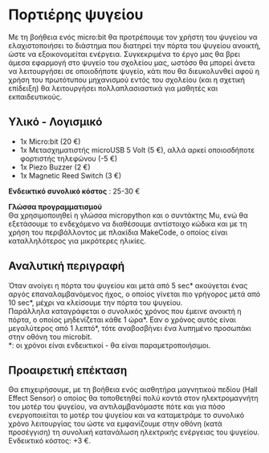 # Πορτιέρης ψυγείου
Με τη βοήθεια ενός micro:bit θα προτρέπουμε τον χρήστη του ψυγείου να ελαχιστοποιήσει το διάστημα που διατηρεί την πόρτα του ψυγείου ανοικτή, ώστε να εξοικονομείται ενέργεια. Συγκεκριμένα το έργο μας θα βρει άμεσα εφαρμογή στο ψυγείο του σχολείου μας, ωστόσο θα μπορεί άνετα να λειτουργήσει σε οποιοδήποτε ψυγείο, κάτι που θα διευκολυνθεί αφού η χρήση του πρωτότυπου μηχανισμού εντός του σχολείου (και η σχετική επίδειξη) θα λειτουργήσει πολλαπλασιαστικά για μαθητές και εκπαιδευτικούς.

## Υλικό - Λογισμικό
- 1x Micro:bit (20 €)
- 1x Μετασχηματιστής microUSB 5 Volt (5 €), αλλά αρκεί οποιοσδήποτε φορτιστής τηλεφώνου (-5 €)
- 1x Piezo Buzzer (2 €)
- 1x Magnetic Reed Switch (3 €)

**Ενδεικτικό συνολικό κόστος** : 25-30 €

**Γλώσσα προγραμματισμού**<br />
Θα χρησιμοποιηθεί η γλώσσα micropython και ο συντάκτης Mu, ενώ θα εξετάσουμε το ενδεχόμενο να διαθέσουμε αντίστοιχο κώδικα και με τη χρήση του περιβάλλοντος με πλακίδια MakeCode, ο οποίος είναι καταλληλότερος για μικρότερες ηλικίες. 

## Αναλυτική περιγραφή
Όταν ανοίγει η πόρτα του ψυγείου και μετά από 5 sec* ακούγεται ένας αργός επαναλαμβανόμενος ήχος, ο οποίος γίνεται πιο γρήγορος μετά από 10 sec*, μέχρι να κλείσουμε την πόρτα του ψυγείου.<br />
Παράλληλα καταγράφεται ο συνολικός χρόνος που έμεινε ανοικτή η πόρτα, ο οποίος μηδενίζεται κάθε 1 ώρα*. Εαν ο χρόνος αυτός είναι μεγαλύτερος από 1 λεπτό*, τότε αναβοσβήνει ένα λυπημένο προσωπάκι στην οθόνη του microbit.<br />
*: οι χρόνοι είναι ενδεικτικοί - θα είναι παραμετροποιήσιμοι.<br />

## Προαιρετική επέκταση
Θα επιχειρήσουμε, με τη βοήθεια ενός αισθητήρα μαγνητικού πεδίου (Hall Effect Sensor) ο οποίος θα τοποθετηθεί πολύ κοντά στον ηλεκτρομαγνήτη του μοτέρ του ψυγείου, να αντιλαμβανόμαστε πότε και για πόσο ενεργοποιείται το μοτέρ του ψυγείου και να καταμετράμε το συνολικό χρόνο λειτουργίας του ώστε να εμφανίζουμε στην οθόνη (κατά προσέγγιση) τη συνολική κατανάλωση ηλεκτρικής ενέργειας του ψυγείου.<br />Ενδεικτικό κόστος: +3 €.

